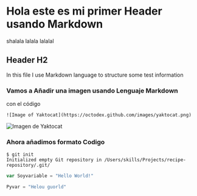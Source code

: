# Hola este es mi primer Header usando Markdown

shalala lalala
lalalal

## Header H2
In this file I use Markdown language to structure some test information

### Vamos a Añadir una imagen usando Lenguaje Markdown
con el código
```
![Image of Yaktocat](https://octodex.github.com/images/yaktocat.png)
```

![Imagen de Yaktocat](https://octodex.github.com/images/yaktocat.png)


### Ahora añadimos formato Codigo

```
$ git init
Initialized empty Git repository in /Users/skills/Projects/recipe-repository/.git/
```

````javascript
var Soyvariable = "Hello World!"
````

```Python
Pyvar = "Helou guorld"
```
